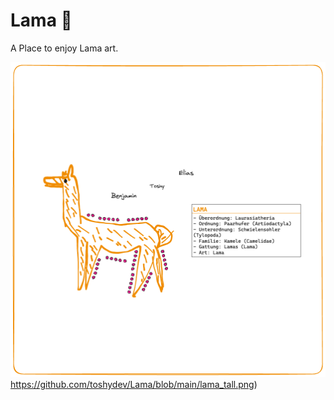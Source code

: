 # Lama 🦙
A Place to enjoy Lama art.

![The Lama](https://github.com/toshydev/Lama/blob/main/lama_tall.png)https://github.com/toshydev/Lama/blob/main/lama_tall.png)
